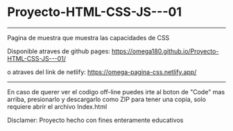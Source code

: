 # Proyecto-HTML-CSS-JS---01
-----------

Pagina de muestra que muestra las capacidades de CSS

Disponible atraves de github pages: https://omega180.github.io/Proyecto-HTML-CSS-JS---01/

o atraves del link de netlify: https://omega-pagina-css.netlify.app/

----

En caso de querer ver el codigo off-line puedes irte al boton de "Code" mas arriba, presionarlo y descargarlo como ZIP para tener una copia, solo requiere abrir el archivo Index.html


Disclamer: Proyecto hecho con fines enteramente educativos
